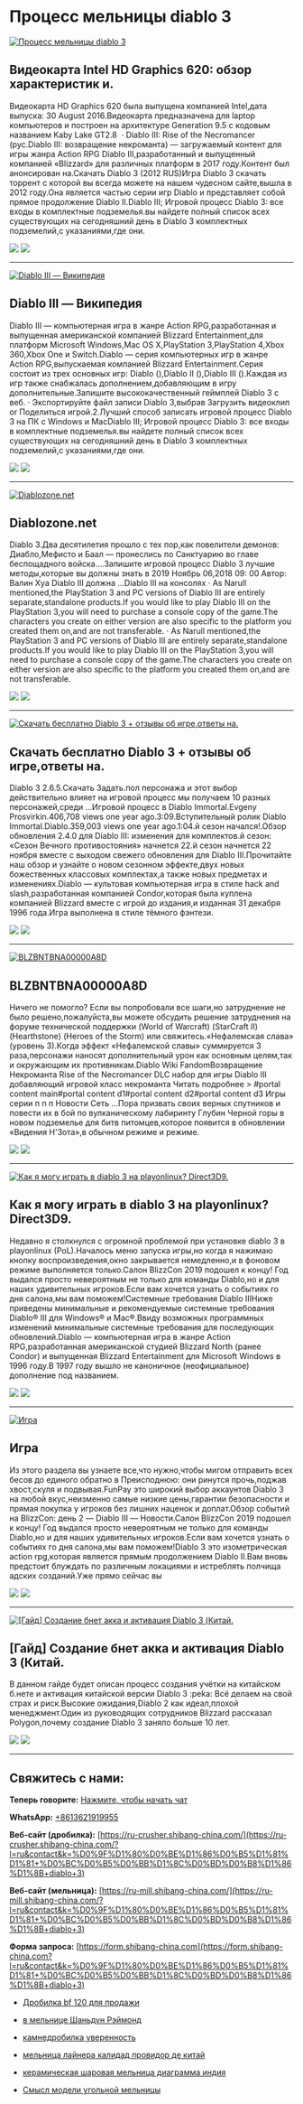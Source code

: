 # Процесс мельницы diablo 3

<a href="https://swt.shibang-china.com/?l=ru&img&k=%D0%9F%D1%80%D0%BE%D1%86%D0%B5%D1%81%D1%81+%D0%BC%D0%B5%D0%BB%D1%8C%D0%BD%D0%B8%D1%86%D1%8B+diablo+3" target="_blank">![Процесс мельницы diablo 3](http://static.shibang-china.com/all-800x300/721.jpg)</a>

## Видеокарта Intel HD Graphics 620: обзор характеристик и.
Видеокарта HD Graphics 620 была выпущена компанией Intel,дата выпуска: 30 August 2016.Видеокарта предназначена для laptop компьютеров и построен на архитектуре Generation 9.5 с кодовым названием Kaby Lake GT2.8 &nbsp;&#0183;&#32;Diablo III: Rise of the Necromancer (рус.Diablo III: возвращение некроманта) — загружаемый контент для игры жанра Action RPG Diablo III,разработанный и выпущенный компанией &#171;Blizzard&#187; для различных платформ в 2017 году.Контент был анонсирован на.Скачать Diablo 3 (2012 RUS)Игра Diablo 3 скачать торрент с которой вы всегда можете на нашем чудесном сайте,вышла в 2012 году.Она является частью серии игр Diablo и представляет собой прямое продолжение Diablo II.Diablo III; Игровой процесс Diablo 3: все входы в комплектные подземелья.вы найдете полный список всех существующих на сегодняшний день в Diablo 3 комплектных подземелий,с указаниями,где они.


<a href="https://whatsapp.shibangsoft.com/WhatsApp.php" target="_blank" title="WhatsApp">![](http://static.shibang-china.com/icon/whatsapp.png)</a> <a href="https://swt.shibang-china.com/?l=ru&icon&k=%D0%9F%D1%80%D0%BE%D1%86%D0%B5%D1%81%D1%81+%D0%BC%D0%B5%D0%BB%D1%8C%D0%BD%D0%B8%D1%86%D1%8B+diablo+3" target="_blank">![](http://static.shibang-china.com/icon/chat-ru.png)</a>

---

<a href="https://swt.shibang-china.com/?l=ru&img&k=%D0%9F%D1%80%D0%BE%D1%86%D0%B5%D1%81%D1%81+%D0%BC%D0%B5%D0%BB%D1%8C%D0%BD%D0%B8%D1%86%D1%8B+diablo+3" target="_blank">![Diablo III — Википедия](http://static.shibang-china.com/all-800x300/193.jpg)</a>

## Diablo III — Википедия
Diablo III — компьютерная игра в жанре Action RPG,разработанная и выпущенная американской компанией Blizzard Entertainment,для платформ Microsoft Windows,Mac OS X,PlayStation 3,PlayStation 4,Xbox 360,Xbox One и Switch.Diablo — серия компьютерных игр в жанре Action RPG,выпускаемая компанией Blizzard Entertainment.Серия состоит из трех основных игр: Diablo (),Diablo II (),Diablo III ().Каждая из игр также снабжалась дополнением,добавляющим в игру дополнительные.Запишите высококачественный геймплей Diablo 3 с веб.&nbsp;&#0183;&#32;Экспортируйте файл записи Diablo 3,выбрав Загрузить видеоклип or Поделиться игрой.2.Лучший способ записать игровой процесс Diablo 3 на ПК с Windows и MacDiablo III; Игровой процесс Diablo 3: все входы в комплектные подземелья.вы найдете полный список всех существующих на сегодняшний день в Diablo 3 комплектных подземелий,с указаниями,где они.


<a href="https://whatsapp.shibangsoft.com/WhatsApp.php" target="_blank" title="WhatsApp">![](http://static.shibang-china.com/icon/whatsapp.png)</a> <a href="https://swt.shibang-china.com/?l=ru&icon&k=%D0%9F%D1%80%D0%BE%D1%86%D0%B5%D1%81%D1%81+%D0%BC%D0%B5%D0%BB%D1%8C%D0%BD%D0%B8%D1%86%D1%8B+diablo+3" target="_blank">![](http://static.shibang-china.com/icon/chat-ru.png)</a>

---

<a href="https://swt.shibang-china.com/?l=ru&img&k=%D0%9F%D1%80%D0%BE%D1%86%D0%B5%D1%81%D1%81+%D0%BC%D0%B5%D0%BB%D1%8C%D0%BD%D0%B8%D1%86%D1%8B+diablo+3" target="_blank">![Diablozone.net](http://static.shibang-china.com/all-800x300/410.jpg)</a>

## Diablozone.net
Diablo 3.Два десятилетия прошло с тех пор,как повелители демонов: Диабло,Мефисто и Баал — пронеслись по Санктуарию во главе беспощадного войска.…Запишите игровой процесс Diablo 3 лучшие методы,которые вы должны знать в 2019 Ноябрь 06,2018 09: 00 Автор: Валин Хуа Diablo III должна …Diablo III на консолях&nbsp;&#0183;&#32;As Narull mentioned,the PlayStation 3 and PC versions of Diablo III are entirely separate,standalone products.If you would like to play Diablo III on the PlayStation 3,you will need to purchase a console copy of the game.The characters you create on either version are also specific to the platform you created them on,and are not transferable.&nbsp;&#0183;&#32;As Narull mentioned,the PlayStation 3 and PC versions of Diablo III are entirely separate,standalone products.If you would like to play Diablo III on the PlayStation 3,you will need to purchase a console copy of the game.The characters you create on either version are also specific to the platform you created them on,and are not transferable.


<a href="https://whatsapp.shibangsoft.com/WhatsApp.php" target="_blank" title="WhatsApp">![](http://static.shibang-china.com/icon/whatsapp.png)</a> <a href="https://swt.shibang-china.com/?l=ru&icon&k=%D0%9F%D1%80%D0%BE%D1%86%D0%B5%D1%81%D1%81+%D0%BC%D0%B5%D0%BB%D1%8C%D0%BD%D0%B8%D1%86%D1%8B+diablo+3" target="_blank">![](http://static.shibang-china.com/icon/chat-ru.png)</a>

---

<a href="https://swt.shibang-china.com/?l=ru&img&k=%D0%9F%D1%80%D0%BE%D1%86%D0%B5%D1%81%D1%81+%D0%BC%D0%B5%D0%BB%D1%8C%D0%BD%D0%B8%D1%86%D1%8B+diablo+3" target="_blank">![Cкачать бесплатно Diablo 3 + отзывы об игре,ответы на.](http://static.shibang-china.com/all-800x300/220.jpg)</a>

## Cкачать бесплатно Diablo 3 + отзывы об игре,ответы на.
Diablo 3 2.6.5.Скачать Задать.пол персонажа и этот выбор действительно влияет на игровой процесс мы получаем 10 разных персонажей,среди …Игровой процесс в Diablo Immortal.Evgeny Prosvirkin.406,708 views one year ago.3:09.Вступительный ролик Diablo Immortal.Diablo.359,003 views one year ago.1:04.й сезон начался!.Обзор обновления 2.4.0 для Diablo III: изменения для комплектов.й сезон: &#171;Сезон Вечного противостояния&#187; начнется 22.й сезон начнется 22 ноября вместе с выходом свежего обновления для Diablo III.Прочитайте наш обзор и узнайте о новом сезонном эффекте,двух новых божественных классовых комплектах,а также новых предметах и изменениях.Diablo — культовая компьютерная игра в стиле hack and slash,разработанная компанией Condor,которая была куплена компанией Blizzard вместе с игрой до издания,и изданная 31 декабря 1996 года.Игра выполнена в стиле тёмного фэнтези.


<a href="https://whatsapp.shibangsoft.com/WhatsApp.php" target="_blank" title="WhatsApp">![](http://static.shibang-china.com/icon/whatsapp.png)</a> <a href="https://swt.shibang-china.com/?l=ru&icon&k=%D0%9F%D1%80%D0%BE%D1%86%D0%B5%D1%81%D1%81+%D0%BC%D0%B5%D0%BB%D1%8C%D0%BD%D0%B8%D1%86%D1%8B+diablo+3" target="_blank">![](http://static.shibang-china.com/icon/chat-ru.png)</a>

---

<a href="https://swt.shibang-china.com/?l=ru&img&k=%D0%9F%D1%80%D0%BE%D1%86%D0%B5%D1%81%D1%81+%D0%BC%D0%B5%D0%BB%D1%8C%D0%BD%D0%B8%D1%86%D1%8B+diablo+3" target="_blank">![BLZBNTBNA00000A8D](http://static.shibang-china.com/all-800x300/1408.jpg)</a>

## BLZBNTBNA00000A8D
Ничего не помогло? Если вы попробовали все шаги,но затруднение не было решено,пожалуйста,вы можете обсудить решение затруднения на форуме технической поддержки (World of Warcraft) (StarCraft II) (Hearthstone) (Heroes of the Storm) или свяжитесь.&#171;Нефалемская слава&#187; (уровень 3).Когда эффект &#171;Нефалемской славы&#187; суммируется 3 раза,персонажи наносят дополнительный урон как основным целям,так и окружающим их противникам.Diablo Wiki FandomВозвращение Некроманта Rise of the Necromancer DLC набор для игры Diablo III добавляющий игровой класс некроманта Читать подробнее &gt; #portal content main#portal content d1#portal content d2#portal content d3 Игры серии п п п Новости Сеть …Пора призвать своих верных спутников и повести их в бой по вулканическому лабиринту Глубин Черной горы в новом подземелье для битв питомцев,которое появится в обновлении &#171;Видения Н'Зота&#187;,в обычном режиме и режиме.


<a href="https://whatsapp.shibangsoft.com/WhatsApp.php" target="_blank" title="WhatsApp">![](http://static.shibang-china.com/icon/whatsapp.png)</a> <a href="https://swt.shibang-china.com/?l=ru&icon&k=%D0%9F%D1%80%D0%BE%D1%86%D0%B5%D1%81%D1%81+%D0%BC%D0%B5%D0%BB%D1%8C%D0%BD%D0%B8%D1%86%D1%8B+diablo+3" target="_blank">![](http://static.shibang-china.com/icon/chat-ru.png)</a>

---

<a href="https://swt.shibang-china.com/?l=ru&img&k=%D0%9F%D1%80%D0%BE%D1%86%D0%B5%D1%81%D1%81+%D0%BC%D0%B5%D0%BB%D1%8C%D0%BD%D0%B8%D1%86%D1%8B+diablo+3" target="_blank">![Как я могу играть в diablo 3 на playonlinux? Direct3D9.](http://static.shibang-china.com/all-800x300/915.jpg)</a>

## Как я могу играть в diablo 3 на playonlinux? Direct3D9.
Недавно я столкнулся с огромной проблемой при установке diablo 3 в playonlinux (PoL).Началось меню запуска игры,но когда я нажимаю кнопку воспроизведения,окно закрывается немедленно,и в фоновом режиме выполняется только.Салон BlizzCon 2019 подошел к концу! Год выдался просто невероятным не только для команды Diablo,но и для наших удивительных игроков.Если вам хочется узнать о событиях го дня салона,мы вам поможем!Системные требования Diablo IIIНиже приведены минимальные и рекомендуемые системные требования Diablo&#174; III для Windows&#174; и Mac&#174;.Ввиду возможных программных изменений минимальные системные требования для последующих обновлений.Diablo — компьютерная игра в жанре Action RPG,разработанная американской студией Blizzard North (ранее Condor) и выпущенная Blizzard Entertainment для Microsoft Windows в 1996 году.В 1997 году вышло не каноничное (неофициальное) дополнение под названием.


<a href="https://whatsapp.shibangsoft.com/WhatsApp.php" target="_blank" title="WhatsApp">![](http://static.shibang-china.com/icon/whatsapp.png)</a> <a href="https://swt.shibang-china.com/?l=ru&icon&k=%D0%9F%D1%80%D0%BE%D1%86%D0%B5%D1%81%D1%81+%D0%BC%D0%B5%D0%BB%D1%8C%D0%BD%D0%B8%D1%86%D1%8B+diablo+3" target="_blank">![](http://static.shibang-china.com/icon/chat-ru.png)</a>

---

<a href="https://swt.shibang-china.com/?l=ru&img&k=%D0%9F%D1%80%D0%BE%D1%86%D0%B5%D1%81%D1%81+%D0%BC%D0%B5%D0%BB%D1%8C%D0%BD%D0%B8%D1%86%D1%8B+diablo+3" target="_blank">![Игра](http://static.shibang-china.com/all-800x300/171.jpg)</a>

## Игра
Из этого раздела вы узнаете все,что нужно,чтобы мигом отправить всех бесов до единого обратно в Преисподнюю: они ринутся прочь,поджав хвост,скуля и подвывая.FunPay это широкий выбор аккаунтов Diablo 3 на любой вкус,неизменно самые низкие цены,гарантии безопасности и прямая покупка у игроков без лишних наценок и доплат.Обзор событий на BlizzCon: день 2 — Diablo III — Новости.Салон BlizzCon 2019 подошел к концу! Год выдался просто невероятным не только для команды Diablo,но и для наших удивительных игроков.Если вам хочется узнать о событиях го дня салона,мы вам поможем!Diablo 3 это изометрическая action rpg,которая является прямым продолжением Diablo II.Вам вновь предстоит блуждать по различным локациями и истреблять полчища адских созданий.Уже прямо сейчас вы


<a href="https://whatsapp.shibangsoft.com/WhatsApp.php" target="_blank" title="WhatsApp">![](http://static.shibang-china.com/icon/whatsapp.png)</a> <a href="https://swt.shibang-china.com/?l=ru&icon&k=%D0%9F%D1%80%D0%BE%D1%86%D0%B5%D1%81%D1%81+%D0%BC%D0%B5%D0%BB%D1%8C%D0%BD%D0%B8%D1%86%D1%8B+diablo+3" target="_blank">![](http://static.shibang-china.com/icon/chat-ru.png)</a>

---

<a href="https://swt.shibang-china.com/?l=ru&img&k=%D0%9F%D1%80%D0%BE%D1%86%D0%B5%D1%81%D1%81+%D0%BC%D0%B5%D0%BB%D1%8C%D0%BD%D0%B8%D1%86%D1%8B+diablo+3" target="_blank">![[Гайд] Создание бнет акка и активация Diablo 3 (Китай.](http://static.shibang-china.com/all-800x300/1278.jpg)</a>

## [Гайд] Создание бнет акка и активация Diablo 3 (Китай.
В данном гайде будет описан процесс создания учётки на китайском б.нете и активация китайской версии Diablo 3 :peka: Всё делаем на свой страх и риск.Высокие ожидания,Diablo 2 как идеал,плохой менеджмент.Один из руководящих сотрудников Blizzard рассказал Polygon,почему создание Diablo 3 заняло больше 10 лет.

<a href="https://whatsapp.shibangsoft.com/WhatsApp.php" target="_blank" title="WhatsApp">![](http://static.shibang-china.com/icon/whatsapp.png)</a> <a href="https://swt.shibang-china.com/?l=ru&icon&k=%D0%9F%D1%80%D0%BE%D1%86%D0%B5%D1%81%D1%81+%D0%BC%D0%B5%D0%BB%D1%8C%D0%BD%D0%B8%D1%86%D1%8B+diablo+3" target="_blank">![](http://static.shibang-china.com/icon/chat-ru.png)</a>

---
## Свяжитесь с нами:

**Теперь говорите:** [Нажмите, чтобы начать чат](https://swt.shibang-china.com?l=ru&contact&k=%D0%9F%D1%80%D0%BE%D1%86%D0%B5%D1%81%D1%81+%D0%BC%D0%B5%D0%BB%D1%8C%D0%BD%D0%B8%D1%86%D1%8B+diablo+3)

**WhatsApp:**  [+8613621919955](https://whatsapp.shibangsoft.com/WhatsApp.php)

**Веб-сайт (дробилка):** [https://ru-crusher.shibang-china.com/](https://ru-crusher.shibang-china.com/?l=ru&contact&k=%D0%9F%D1%80%D0%BE%D1%86%D0%B5%D1%81%D1%81+%D0%BC%D0%B5%D0%BB%D1%8C%D0%BD%D0%B8%D1%86%D1%8B+diablo+3)

**Веб-сайт (мельница):** [https://ru-mill.shibang-china.com/](https://ru-mill.shibang-china.com/?l=ru&contact&k=%D0%9F%D1%80%D0%BE%D1%86%D0%B5%D1%81%D1%81+%D0%BC%D0%B5%D0%BB%D1%8C%D0%BD%D0%B8%D1%86%D1%8B+diablo+3)

**Форма запроса:** [https://form.shibang-china.com](https://form.shibang-china.com?l=ru&contact&k=%D0%9F%D1%80%D0%BE%D1%86%D0%B5%D1%81%D1%81+%D0%BC%D0%B5%D0%BB%D1%8C%D0%BD%D0%B8%D1%86%D1%8B+diablo+3)

* [Дробилка bf 120 для продажи](../133/%D0%94%D1%80%D0%BE%D0%B1%D0%B8%D0%BB%D0%BA%D0%B0%20bf%20120%20%D0%B4%D0%BB%D1%8F%20%D0%BF%D1%80%D0%BE%D0%B4%D0%B0%D0%B6%D0%B8.md)

* [в мельнице Шаньдун Рэймонд](../133/%D0%B2%20%D0%BC%D0%B5%D0%BB%D1%8C%D0%BD%D0%B8%D1%86%D0%B5%20%D0%A8%D0%B0%D0%BD%D1%8C%D0%B4%D1%83%D0%BD%20%D0%A0%D1%8D%D0%B9%D0%BC%D0%BE%D0%BD%D0%B4.md)

* [камнедробилка уверенность](../135/%D0%BA%D0%B0%D0%BC%D0%BD%D0%B5%D0%B4%D1%80%D0%BE%D0%B1%D0%B8%D0%BB%D0%BA%D0%B0%20%D1%83%D0%B2%D0%B5%D1%80%D0%B5%D0%BD%D0%BD%D0%BE%D1%81%D1%82%D1%8C.md)

* [мельница лайнера калидад провидор де китай](../133/%D0%BC%D0%B5%D0%BB%D1%8C%D0%BD%D0%B8%D1%86%D0%B0%20%D0%BB%D0%B0%D0%B9%D0%BD%D0%B5%D1%80%D0%B0%20%D0%BA%D0%B0%D0%BB%D0%B8%D0%B4%D0%B0%D0%B4%20%D0%BF%D1%80%D0%BE%D0%B2%D0%B8%D0%B4%D0%BE%D1%80%20%D0%B4%D0%B5%20%D0%BA%D0%B8%D1%82%D0%B0%D0%B9.md)

* [керамическая шаровая мельница диаграмма индия](../131/%D0%BA%D0%B5%D1%80%D0%B0%D0%BC%D0%B8%D1%87%D0%B5%D1%81%D0%BA%D0%B0%D1%8F%20%D1%88%D0%B0%D1%80%D0%BE%D0%B2%D0%B0%D1%8F%20%D0%BC%D0%B5%D0%BB%D1%8C%D0%BD%D0%B8%D1%86%D0%B0%20%D0%B4%D0%B8%D0%B0%D0%B3%D1%80%D0%B0%D0%BC%D0%BC%D0%B0%20%D0%B8%D0%BD%D0%B4%D0%B8%D1%8F.md)

* [Смысл модели угольной мельницы](../133/%D0%A1%D0%BC%D1%8B%D1%81%D0%BB%20%D0%BC%D0%BE%D0%B4%D0%B5%D0%BB%D0%B8%20%D1%83%D0%B3%D0%BE%D0%BB%D1%8C%D0%BD%D0%BE%D0%B9%20%D0%BC%D0%B5%D0%BB%D1%8C%D0%BD%D0%B8%D1%86%D1%8B.md)